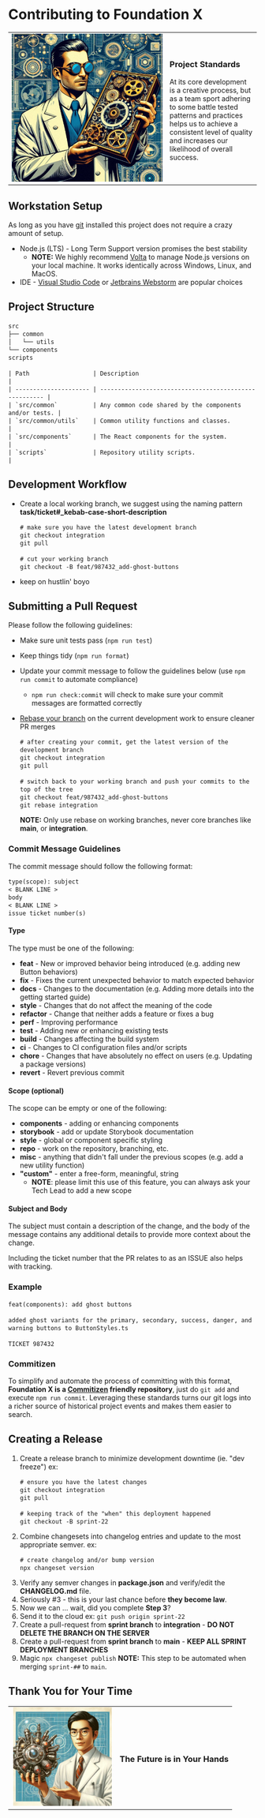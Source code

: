 # Contributing to Foundation X

<table style="border:none">
  <tbody>
  <tr>
    <td style="border:none;min-width:205px;text-align:center">
      <img src="assets/steampunk.png" alt="Foundation-X Rulebook" style="min-width:300px;min-height:300px" width="400" height="200">
    </td>
    <td style="border:none">
      <h3>Project Standards</h3>
      <p>
        At its core development is a creative process, but as a team sport adhering to some battle tested
        patterns and practices helps us to achieve a consistent level of quality and increases our
        likelihood of overall success.
      </p>
    </td>
  </tr>
  </tbody>
</table>

## Workstation Setup

As long as you have [git](https://git-scm.com/) installed this project does not require a crazy amount of setup.

- Node.js (LTS) - Long Term Support version promises the best stability
  - **NOTE:** We highly recommend [Volta](https://volta.sh) to manage Node.js versions on your local machine. It works identically across Windows, Linux, and MacOS.
- IDE - [Visual Studio Code](https://code.visualstudio.com/) or [Jetbrains Webstorm](https://www.jetbrains.com/webstorm/) are popular choices

## Project Structure

```
src
├── common
│   └── utils
└── components
scripts

| Path                  | Description                                            |
| --------------------- | ------------------------------------------------------ |
| `src/common`          | Any common code shared by the components and/or tests. |
| `src/common/utils`    | Common utility functions and classes.                  |
| `src/components`      | The React components for the system.                   |
| `scripts`             | Repository utility scripts.                            |

```

## Development Workflow

- Create a local working branch, we suggest using the naming pattern **task/ticket#\_kebab-case-short-description**

  ```shell
  # make sure you have the latest development branch
  git checkout integration
  git pull

  # cut your working branch
  git checkout -B feat/987432_add-ghost-buttons
  ```

- keep on hustlin' boyo

## Submitting a Pull Request

Please follow the following guidelines:

- Make sure unit tests pass (`npm run test`)
- Keep things tidy (`npm run format`)
- Update your commit message to follow the guidelines below (use `npm run commit` to automate compliance)
  - `npm run check:commit` will check to make sure your commit messages are formatted correctly
- [Rebase your branch](https://www.youtube.com/watch?v=f1wnYdLEpgI) on the current development work to ensure cleaner PR merges

  ```shell
  # after creating your commit, get the latest version of the development branch
  git checkout integration
  git pull

  # switch back to your working branch and push your commits to the top of the tree
  git checkout feat/987432_add-ghost-buttons
  git rebase integration
  ```

  **NOTE:** Only use rebase on working branches, never core branches like **main**, or **integration**.

### Commit Message Guidelines

The commit message should follow the following format:

```plain
type(scope): subject
< BLANK LINE >
body
< BLANK LINE >
issue ticket number(s)
```

#### Type

The type must be one of the following:

- **feat** - New or improved behavior being introduced (e.g. adding new Button behaviors)
- **fix** - Fixes the current unexpected behavior to match expected behavior
- **docs** - Changes to the documentation (e.g. Adding more details into the getting started guide)
- **style** - Changes that do not affect the meaning of the code
- **refactor** - Change that neither adds a feature or fixes a bug
- **perf** - Improving performance
- **test** - Adding new or enhancing existing tests
- **build** - Changes affecting the build system
- **ci** - Changes to CI configuration files and/or scripts
- **chore** - Changes that have absolutely no effect on users (e.g. Updating a package versions)
- **revert** - Revert previous commit

#### Scope (optional)

The scope can be empty or one of the following:

- **components** - adding or enhancing components
- **storybook** - add or update Storybook documentation
- **style** - global or component specific styling
- **repo** - work on the repository, branching, etc.
- **misc** - anything that didn't fall under the previous scopes (e.g. add a new utility function)
- **"custom"** - enter a free-form, meaningful, string
  - **NOTE**: please limit this use of this feature, you can always ask your Tech Lead to add a new scope

#### Subject and Body

The subject must contain a description of the change, and the body of the message contains any additional details to provide more context about the change.

Including the ticket number that the PR relates to as an ISSUE also helps with tracking.

### Example

```plain
feat(components): add ghost buttons

added ghost variants for the primary, secondary, success, danger, and warning buttons to ButtonStyles.ts

TICKET 987432
```

### Commitizen

To simplify and automate the process of committing with this format, **Foundation X is a [Commitizen](https://github.com/commitizen/cz-cli) friendly repository**, 
just do `git add` and execute `npm run commit`. Leveraging these standards turns our git logs into a richer source of historical project events and
makes them easier to search.

## Creating a Release

1. Create a release branch to minimize development downtime (ie. "dev freeze") ex:
   ```shell
   # ensure you have the latest changes
   git checkout integration
   git pull
   
   # keeping track of the "when" this deployment happened
   git checkout -B sprint-22
   ```
2. Combine changesets into changelog entries and update to the most appropriate semver. ex:
   ```shell
   # create changelog and/or bump version
   npx changeset version
   ```
3. Verify any semver changes in **package.json** and verify/edit the **CHANGELOG.md** file.
4. Seriously #3 - this is your last chance before **they become law**.
5. Now we can ... wait, did you complete **Step 3**?
6. Send it to the cloud ex: `git push origin sprint-22`
7. Create a pull-request from **sprint branch** to **integration** - **DO NOT DELETE THE BRANCH ON THE SERVER**
8. Create a pull-request from **sprint branch** to **main** - **KEEP ALL SPRINT DEPLOYMENT BRANCHES**
9. Magic `npx changeset publish` **NOTE:** This step to be automated when merging `sprint-##` to `main`.

## Thank You for Your Time

<table style="border:none">
  <tbody>
  <tr>
    <td style="border:none;min-width:205px;text-align:center">
      <img src="assets/science.png" alt="Scientist with gadget" style="min-width:200px;min-height:200px" width="200" height="200">
    </td>
    <td style="border:none">
      <h3>The Future is in Your Hands</h3>
    </td>
  </tr>
  </tbody>
</table>
